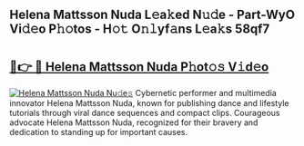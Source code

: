 ## Helena Mattsson Nuda L𝚎a𝚔ed N𝚞𝚍e - Part-WyO Vi𝚍𝚎o P𝚑𝚘tos - H𝚘𝚝 O𝚗𝚕yf𝚊ns L𝚎a𝚔s 58qf7

# <h2><a href="http://kfdgkc.oniu.top/?m=Helena+Mattsson+Nuda">🔗👉 🔴 Helena Mattsson Nuda P𝚑ot𝚘𝚜 V𝚒d𝚎o</a></h2>

[![Helena Mattsson Nuda Nu𝚍e𝚜](https://i.imgur.com/0qMVB7G.gif)](http://kfdgkc.oniu.top/?m=Helena+Mattsson+Nuda)
Cybernetic performer and multimedia innovator Helena Mattsson Nuda, known for publishing dance and lifestyle tutorials through viral dance sequences and compact clips. Courageous advocate Helena Mattsson Nuda, recognized for their bravery and dedication to standing up for important causes.  
